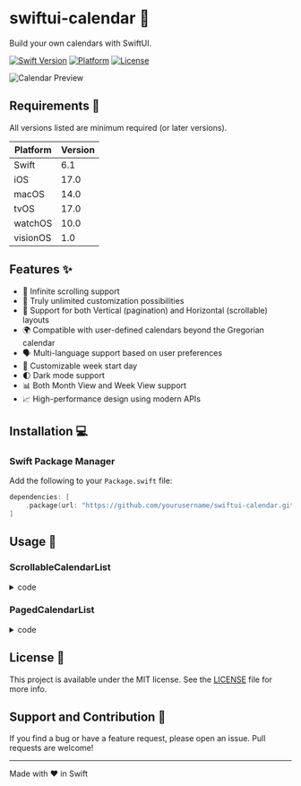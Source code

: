 # swiftui-calendar 📆

Build your own calendars with SwiftUI.

[![Swift Version](https://img.shields.io/badge/Swift-6.1-orange.svg)](https://swift.org)
[![Platform](https://img.shields.io/badge/Platform-iOS%20|%20macOS%20|%20tvOS%20|%20watchOS%20|%20visionOS-lightgrey.svg)](https://developer.apple.com)
[![License](https://img.shields.io/badge/License-MIT-blue.svg)](LICENSE)

![Calendar Preview](https://via.placeholder.com/800x400?text=SwiftUICalendar)

## Requirements 🔧

All versions listed are minimum required (or later versions).

| Platform | Version |
| -------- | ------- |
| Swift    | 6.1     |
| iOS      | 17.0    |
| macOS    | 14.0    |
| tvOS     | 17.0    |
| watchOS  | 10.0    |
| visionOS | 1.0     |

## Features ✨

- 🔄 Infinite scrolling support
- 🎨 Truly unlimited customization possibilities
- 📱 Support for both Vertical (pagination) and Horizontal (scrollable) layouts
- 🌍 Compatible with user-defined calendars beyond the Gregorian calendar
- 🗣️ Multi-language support based on user preferences
- 📅 Customizable week start day
- 🌓 Dark mode support
- 📊 Both Month View and Week View support
- 📈 High-performance design using modern APIs

## Installation 💻

### Swift Package Manager

Add the following to your `Package.swift` file:

```swift
dependencies: [
    .package(url: "https://github.com/yourusername/swiftui-calendar.git", from: "1.0.0")
]
```

## Usage 📝

### ScrollableCalendarList

<details>
<summary>code</summary>

```swift
import SwiftUI
import SwiftUICalendar

struct ScrollableCalendar: View {
    @Binding var selectedYearMonth: Date

    var body: some View {
        NavigationStack {
            VStack(spacing: 0) {
                // MARK: Weekday Symbols
                WeekRow { date in
                    Text(date.weekdaySymbol(.veryShort))
                        .font(.system(size: 12, weight: .light))
                        .foregroundStyle(date.isWeekend ? .secondary : .primary)
                }
                .background(.gray.opacity(0.1))

                Divider()

                ScrollableCalendarList(selectedYearMonth: $selectedYearMonth) { yearMonth in
                    VStack(spacing: 4) {
                        // MARK: YearMonth Symbol
                        WeekRow { date in
                            if date.weekday == yearMonth.startOfMonth.weekday {
                                VStack {
                                    Text(yearMonth.formatted(.dateTime.year()))
                                        .font(.system(size: 12, weight: .bold))
                                    Text(yearMonth.formatted(.dateTime.month()))
                                        .font(.system(size: 24, weight: .bold))
                                }
                                .foregroundStyle(
                                    yearMonth.isInSameYearMonth(Date.now) ? .accentColor : Color.primary
                                )
                            } else {
                                Spacer()
                            }
                        }

                        // MARK: Calendar Body
                        WeekList(yearMonth: yearMonth) { date in
                            VStack {
                                Divider()

                                ZStack {
                                    if date.isToday {
                                        Circle()
                                            .frame(width: 24, height: 24)
                                            .foregroundStyle(.tint)
                                    }

                                    Text(date.day, format: .number)
                                        .font(.system(size: 12, weight: date.isToday ? .bold : .light))
                                        .frame(width: 24, height: 24)
                                        .foregroundStyle(
                                            date.isToday
                                                ? .white : date.isWeekend ? .secondary : .primary
                                        )

                                }
                                .frame(maxHeight: .infinity, alignment: .top)
                            }
                            .frame(height: 96)
                            .opacity(date.isInSameYearMonth(yearMonth) ? 1 : 0)
                        }
                    }
                }
            }
            .navigationTitle(selectedYearMonth.monthSymbol(.full))
            .toolbar {
                if !selectedYearMonth.isInSameYearMonth(Date.now) {
                    Button("Today") {
                        withAnimation {
                            selectedYearMonth = Date.now
                        }
                    }
                }
            }
        }
    }
}

#Preview {
    @Previewable @State var selectedYearMonth = Date.now
    ScrollableCalendar(selectedYearMonth: $selectedYearMonth)
}
```

</details>

### PagedCalendarList

<details>
<summary>code</summary>

```swift
import SwiftUI
import SwiftUICalendar

struct PagedCalendar: View {
    @Binding var selectedYearMonth: Date

    var body: some View {
        NavigationStack {
            PagedCalendarList(selectedYearMonth: $selectedYearMonth) { yearMonth in
                VStack(spacing: 0) {
                    // MARK: Weekday Symbols
                    WeekRow { date in
                        Text(date.weekdaySymbol(.veryShort))
                            .font(.system(size: 12, weight: .light))
                    }

                    // MARK: Calendar Body
                    WeekList(yearMonth: yearMonth) { date in
                        ZStack {
                            if date.isToday {
                                RoundedRectangle(cornerRadius: 8)
                                    .fill(.gray.opacity(0.2))
                            }

                            Text(date.day, format: .number)
                                .padding(4)
                                .font(.system(size: 12, weight: .light))
                                .frame(maxHeight: .infinity, alignment: .top)
                        }
                        .frame(height: 80)
                        .opacity(date.isInSameYearMonth(yearMonth) ? 1 : 0.4)
                    }
                }
                .frame(maxHeight: .infinity, alignment: .top)
                .padding(.horizontal, 8)
            }
            .navigationTitle(selectedYearMonth.monthSymbol(.full))
            .toolbar {
                if !selectedYearMonth.isInSameYearMonth(Date.now) {
                    Button("Today") {
                        withAnimation {
                            selectedYearMonth = Date.now
                        }
                    }
                }
            }
        }
    }
}

#Preview {
    @Previewable @State var selectedYearMonth = Date.now
    PagedCalendar(selectedYearMonth: $selectedYearMonth)
}
```

</details>

## License 📄

This project is available under the MIT license. See the [LICENSE](LICENSE) file for more info.

## Support and Contribution 🤝

If you find a bug or have a feature request, please open an issue. Pull requests are welcome!

---

Made with ❤️ in Swift
